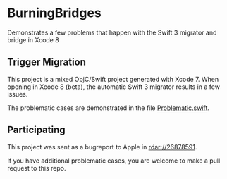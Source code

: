 # BurningBridges

Demonstrates a few problems that happen with the Swift 3 migrator and bridge in Xcode 8

## Trigger Migration

This project is a mixed ObjC/Swift project generated with Xcode 7. When opening in Xcode 8 (beta), the automatic Swift 3 migrator results in a few issues.

The problematic cases are demonstrated in the file [Problematic.swift](BurningBridges/Problematic/Problematic.swift).

## Participating

This project was sent as a bugreport to Apple in [rdar://26878591](https://openradar.appspot.com/radar?id=4965593656590336).

If you have additional problematic cases, you are welcome to make a pull request to this repo.
